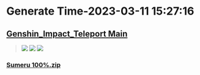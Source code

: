 # Generate Time-2023-03-11 15:27:16

## [Genshin_Impact_Teleport Main](https://github.com/Sam5440/Genshin_Impact_Teleport)

>![](https://komarev.com/ghpvc/?username=done439)
>![](https://komarev.com/ghpvc/?username=done438)
>![](https://komarev.com/ghpvc/?username=done437)

### [Sumeru 100%.zip](https://raw.githubusercontent.com/Sam5440/Genshin_Impact_Teleport/download/ManualCollectPoint/ExploreTo100/Sumeru_Region_100/Sumeru%20100%25.zip)

